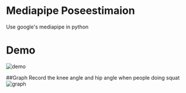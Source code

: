 # Mediapipe Poseestimaion
Use google's mediapipe in python



# Demo
![demo](https://imgur.com/LrLM1zR.gif)

##Graph
Record the knee angle and hip angle when people doing squat
![graph](https://imgur.com/vPpY7yT.png)
